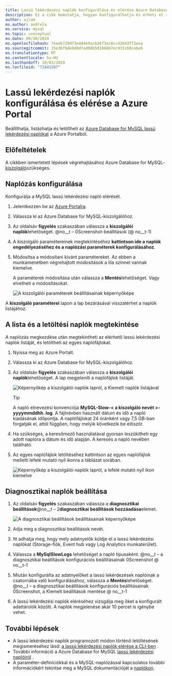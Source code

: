 ```yaml
---
title: Lassú lekérdezési naplók konfigurálása és elérése Azure Database for MySQL a Azure Portal
description: Ez a cikk bemutatja, hogyan konfigurálhatja és érheti el a Azure Database for MySQL lassú naplóit a Azure Portal.
author: ajlam
ms.author: andrela
ms.service: mysql
ms.topic: conceptual
ms.date: 09/30/2019
ms.openlocfilehash: 7eeeb729973e484e9acb26f3ac8cc42693f72eea
ms.sourcegitcommit: 15e3bfbde9d0d7ad00b5d186867ec933c60cebe6
ms.translationtype: MT
ms.contentlocale: hu-HU
ms.lasthandoff: 10/03/2019
ms.locfileid: "71841587"
---
```

# <a name="configure-and-access-slow-query-logs-from-the-azure-portal"></a>Lassú lekérdezési naplók konfigurálása és elérése a Azure Portal

Beállíthatja, listázhatja és letöltheti az [Azure Database for MySQL lassú lekérdezési naplókat](concepts-server-logs.md) a Azure Portalból.

## <a name="prerequisites"></a>Előfeltételek
A cikkben ismertetett lépések végrehajtásához Azure Database for MySQL- [kiszolgáló](quickstart-create-mysql-server-database-using-azure-portal.md)szükséges.

## <a name="configure-logging"></a>Naplózás konfigurálása
Konfigurálja a MySQL lassú lekérdezési napló elérését. 

1. Jelentkezzen be az [Azure Portalra](https://portal.azure.com/).

2. Válassza ki az Azure Database for MySQL-kiszolgálóhoz.

3. Az oldalsáv **figyelés** szakaszában válassza a **kiszolgálói naplók**lehetőséget. 
   @no__t – 0Screenshot-beállítások (@ no__t-1)

4. A kiszolgáló paramétereinek megtekintéséhez **kattintson ide a naplók engedélyezéséhez és a naplózási paraméterek konfigurálásához**.

5. Módosítsa a módosítani kívánt paramétereket. Az ebben a munkamenetben végrehajtott módosítások a lila színnel vannak kiemelve. 

   A paraméterek módosítása után válassza a **Mentés**lehetőséget. Vagy elvetheti a módosításokat.

   ![A kiszolgálói paraméterek beállításainak képernyőképe](./media/howto-configure-server-logs-in-portal/3-save-discard.png)

A **kiszolgáló paraméterei** lapon a lap bezárásával visszatérhet a naplók listájához.

## <a name="view-list-and-download-logs"></a>A lista és a letöltési naplók megtekintése
A naplózás megkezdése után megtekintheti az elérhető lassú lekérdezési naplók listáját, és letöltheti az egyes naplófájlokat.

1. Nyissa meg az Azure Portalt.

2. Válassza ki az Azure Database for MySQL-kiszolgálóhoz.

3. Az oldalsáv **figyelés** szakaszában válassza a **kiszolgálói naplók**lehetőséget. A lap megjeleníti a naplófájlok listáját.

   ![Képernyőkép a kiszolgálói naplók lapról, a Kiemelt naplók listájával](./media/howto-configure-server-logs-in-portal/4-server-logs-list.png)

   > [!TIP]
   > A napló elnevezési konvenciója **MySQL-Slow-< a kiszolgáló nevét >-yyyymmddhh. log**. A fájlnévben használt dátum és idő a napló kiadásának időpontja. A naplófájlokat 24 óránként vagy 7,5 GB-ban forgatják el, attól függően, hogy melyik következik be először. 

4. Ha szükséges, a keresőmező használatával gyorsan leszűkítheti egy adott naplóra a dátum és idő alapján. A keresés a napló nevében található.

5. Az egyes naplófájlok letöltéséhez kattintson az egyes naplófájlok melletti lefelé mutató nyíl ikonra a táblázat sorában.

   ![Képernyőkép a kiszolgálói naplók lapról, a lefelé mutató nyíl ikon kiemelve](./media/howto-configure-server-logs-in-portal/5-download.png)

## <a name="set-up-diagnostic-logs"></a>Diagnosztikai naplók beállítása

1. Az oldalsáv **figyelés** szakaszában válassza a **diagnosztikai beállítások**@no__t – 2**diagnosztikai beállítások hozzáadása**elemet.

   ![A diagnosztikai beállítások beállításainak képernyőképe](./media/howto-configure-server-logs-in-portal/add-diagnostic-setting.png)

1. Adja meg a diagnosztikai beállítások nevét.

1. Itt adhatja meg, hogy mely adatnyelők küldje el a lassú lekérdezési naplókat (Storage-fiók, Event hub vagy Log Analytics munkaterület).

1. Válassza a **MySqlSlowLogs** lehetőséget a napló típusaként.
@no__t – a diagnosztikai beállítások konfigurációs beállításainak 0Screenshot @ no__t-1

1. Miután konfigurálta az adatnyelőket a lassú lekérdezések naplóinak a csatornába való konfigurálásához, válassza a **Mentés**lehetőséget.
@no__t – a diagnosztikai beállítások konfigurációs beállításainak 0Screenshot, a Kiemelt beállítások mentése @ no__t-1

1. A lassú lekérdezési naplók eléréséhez vizsgálja meg őket a konfigurált adattárolók között. A naplók megjelenése akár 10 percet is igénybe vehet.

## <a name="next-steps"></a>További lépések
- A lassú lekérdezési naplók programozott módon történő letöltésének megismeréséhez lásd: [a lassú lekérdezési naplók elérése a CLI-ben](howto-configure-server-logs-in-cli.md) .
- További információ a Azure Database for MySQL [lassú lekérdezési naplóiról](concepts-server-logs.md) .
- A paraméter-definíciókkal és a MySQL-naplózással kapcsolatos további információkért tekintse meg a MySQL dokumentációját a [naplókon](https://dev.mysql.com/doc/refman/5.7/en/slow-query-log.html).